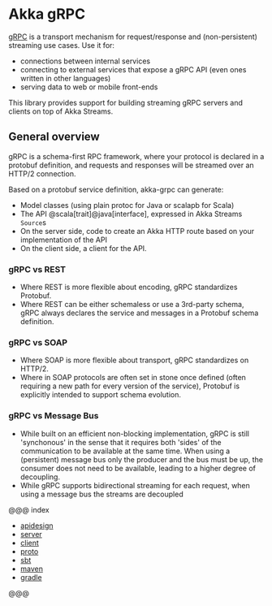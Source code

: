 # Akka gRPC

[gRPC](https://grpc.io) is a transport mechanism for request/response
and (non-persistent) streaming use cases. Use it for:

* connections between internal services
* connecting to external services that expose a gRPC API (even ones written in other languages)
* serving data to web or mobile front-ends

This library provides support for building streaming gRPC servers and clients on top
of Akka Streams.

## General overview

gRPC is a schema-first RPC framework, where your protocol is declared in a
protobuf definition, and requests and responses will be streamed over an HTTP/2
connection.

Based on a protobuf service definition, akka-grpc can generate:

* Model classes (using plain protoc for Java or scalapb for Scala)
* The API @scala[trait]@java[interface], expressed in Akka Streams `Source`s
* On the server side, code to create an Akka HTTP route based on your implementation of the API
* On the client side, a client for the API.

### gRPC vs REST

* Where REST is more flexible about encoding, gRPC standardizes Protobuf.
* Where REST can be either schemaless or use a 3rd-party schema, gRPC always declares the service and messages in a Protobuf schema definition.

### gRPC vs SOAP

* Where SOAP is more flexible about transport, gRPC standardizes on HTTP/2.
* Where in SOAP protocols are often set in stone once defined (often requiring a new path for every version of the service), Protobuf is explicitly intended to support schema evolution.

### gRPC vs Message Bus

* While built on an efficient non-blocking implementation, gRPC is still 'synchonous' in the sense that it requires both 'sides' of the communication to be available at the same time. When using a (persistent) message bus only the producer and the bus must be up, the consumer does not need to be available, leading to a higher degree of decoupling.
* While gRPC supports bidirectional streaming for each request, when using a message bus the streams are decoupled

@@@ index

* [apidesign](apidesign.md)
* [server](server.md)
* [client](client.md)
* [proto](proto.md)
* [sbt](sbt.md)
* [maven](maven.md)
* [gradle](gradle.md)

@@@
